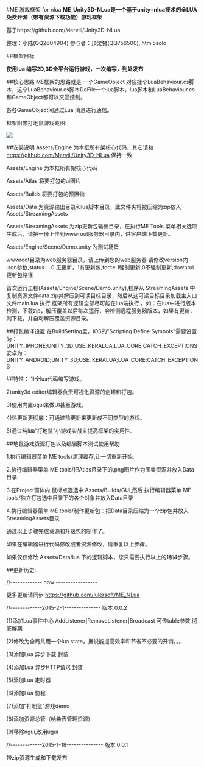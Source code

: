 #ME 游戏框架 for nlua
<b>ME_Unity3D-NLua是一个基于unity+nlua技术的全LUA免费开源（带有资源下载功能）游戏框架</b>

基于https://github.com/Mervill/Unity3D-NLua

整理：小陆(QQ2604904) 参与者：顶梁猪(QQ756500), html5solo

##框架目标

<b>使用lua 编写2D,3D全平台运行游戏，一次编写，到处发布</b>

##核心思路
ME框架的思路就是 一个GameObject 对应挂个LuaBehaviour.cs脚本，这个LuaBehaviour.cs脚本DoFile一个lua脚本，lua脚本和LuaBehaviour.cs和GameObject都可以交互控制。

各各GameObject间通过Lua 消息进行通信。

框架附带打地鼠游戏截图:

![](demo.jpg)

##安装说明
Assets/Engine 为本框所有架核心代码，其它请和 https://github.com/Mervill/Unity3D-NLua 保持一致.

Assets/Engine 为本框所有架核心代码

Assets/Atlas 将要打包的ui图片

Assets/Builds 将要打包的预置物

Assets/Data 为资源输出目录和lua脚本目录，此文件夹将被压缩为zip放入Assets/StreamingAssets

Assets/StreamingAssets 为zip更新包输出目录，在执行ME Tools 菜单相关选项生成后，请把一份上传到wwwroot服务器目录内，供客户端下载更新。

Assets/Engine/Scene/Demo.unity  为测试场景

wwwroot目录为web服务器目录，请上传到您的web服务器 请修改version内json参数,status： 0 无更新，1有更新包;force 1强制更新,0不强制更新,downrul 更新包路径

首次运行工程(Assets/Engine/Scene/Demo.unity),程序从 StreamingAssets 中复制资源文件data.zip并解压到可读目标目录，然后从这可读目标目录加载主入口文件main.lua 执行,框架所有逻辑全部尽可能在lua端执行 。如：在lua中进行版本检测，下载zip，解压覆盖以后每次运行，会检测远程服务器版本，如果有更新，则下载，并自动解压覆盖资源目录。

##打包编译设置
在BuildSetting里，iOS的"Scripting Define Symbols"需要设置为：
    UNITY_IPHONE;UNITY_3D;USE_KERALUA;LUA_CORE;CATCH_EXCEPTIONS
安卓为：
    UNITY_ANDROID;UNITY_3D;USE_KERALUA;LUA_CORE;CATCH_EXCEPTIONS

##特性：
1)全lua代码编写游戏。

2)unity3d editor编辑器负责可视化资源的创建和打包。

3)使用内置ugui来做UI甚至游戏。

4)热更新更彻底：可通过热更新来更新成不同类型的游戏。

5)通过纯lua“打地鼠”小游戏实战来提高框架的实用性.


##地鼠游戏资源打包以及编辑脚本测试使用帮助

1.执行编辑器菜单 ME tools/清理缓存,让一切重新开始.

2.执行编辑器菜单 ME tools/把Atlas目录下的.png图片作为图集资源并放入Data目录.

3.在Project窗体内 鼠标点选选中 Assets/Builds/GUI,然后 执行编辑器菜单 ME tools/独立打包选中目录下的各个对象并放入Data目录

4.执行编辑器菜单 ME tools/制作更新包：把Data目录压缩为一个zip包并放入StreamingAssets目录

通过以上步骤完成资源和升级包的制作了。

如果在编辑器进行代码修改或者资源修改，请重复以上步骤。

如果仅仅修改 Assets/Data/lua 下的逻辑脚本，您只需要执行以上的1和4步骤。


##更新历史:

//------------- now -----------------

更多更新请同步 https://github.com/lulersoft/ME_NLua

//-------------2015-2-1--------------- 版本 0.0.2

(1)添加Lua事件中心 AddListener|RemoveListener|Broadcast 可传table参数,彻底解耦

(2)修改为全局共用一个lua state，据说能提高效率和节省不必要的开销。。。

(3)添加Lua 异步下载 封装

(4)添加Lua 异步HTTP请求 封装

(5)添加Lua 定时器

(6)添加Lua 协程

(7)添加“打地鼠”游戏demo

(8)添加资源总管（哈希表管理资源)

(9)移除ngui,改用ugui

//-------------2015-1-18--------------- 版本 0.0.1

带zip资源生成和下载发布


